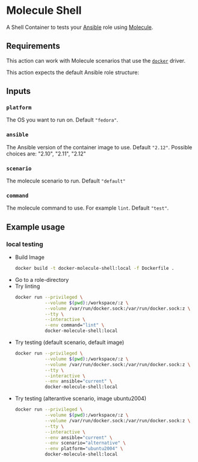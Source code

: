 # Molecule Shell

A Shell Container to tests your [Ansible](https://www.ansible.com/) role using [Molecule](https://molecule.readthedocs.io/en/stable/).

## Requirements

This action can work with Molecule scenarios that use the [`docker`](https://molecule.readthedocs.io/en/latest/configuration.html#docker) driver.

This action expects the default Ansible role structure:

## Inputs

### `platform`

The OS you want to run on. Default `"fedora"`.

### `ansible`

The Ansible version of the container image to use. Default `"2.12"`.
Possible choices are: "2.10", "2.11", "2.12"

### `scenario`

The molecule scenario to run. Default `"default"`

### `command`

The molecule command to use. For example `lint`. Default `"test"`.

## Example usage


### local testing

-   Build Image
    ```BASH
    docker build -t docker-molecule-shell:local -f Dockerfile .
    ```
-   Go to a role-directory
-   Try linting
    ```BASH
    docker run --privileged \
               --volume $(pwd):/workspace/:z \
               --volume /var/run/docker.sock:/var/run/docker.sock:z \
               --tty \
               --interactive \
               --env command="lint" \
               docker-molecule-shell:local
    ```
-   Try testing (default scenario, default image)
    ```BASH
    docker run --privileged \
               --volume $(pwd):/workspace/:z \
               --volume /var/run/docker.sock:/var/run/docker.sock:z \
               --tty \
               --interactive \
               --env ansible="current" \
               docker-molecule-shell:local
    ```
-   Try testing (alterantive scenario, image ubuntu2004)
    ```BASH
    docker run --privileged \
               --volume $(pwd):/workspace/:z \
               --volume /var/run/docker.sock:/var/run/docker.sock:z \
               --tty \
               --interactive \
               --env ansible="current" \
               --env scenario="alternative" \
               --env platform="ubuntu2004" \
               docker-molecule-shell:local
    ```
